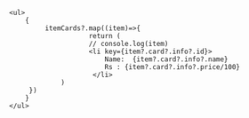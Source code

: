             <ul>
                {
                     itemCards?.map((item)=>{
                                return (
                                // console.log(item)
                                <li key={item?.card?.info?.id}>
                                    Name:  {item?.card?.info?.name}   
                                    Rs : {item?.card?.info?.price/100}
                                 </li>
                         )
                 })
                }
            </ul>

<!-- const{id,description,name,imageId,price} = props -->